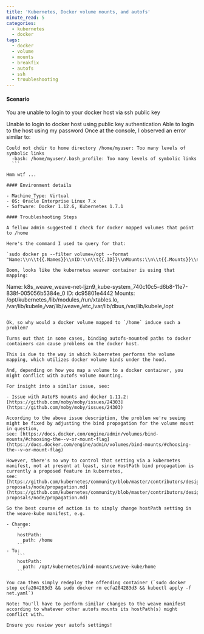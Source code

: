 ```yaml
---
title: 'Kubernetes, Docker volume mounts, and autofs'
minute_read: 5
categories:
  - kubernetes
  - docker
tags:
  - docker
  - volume
  - mounts
  - breakfix
  - autofs
  - ssh
  - troubleshooting
---
```


#### Scenario 

You are unable to login to your docker host via ssh public key

Unable to login to docker host using public key authentication
Able to login to the host using my password 
Once at the console, I observed an error similar to:
  ```
  Could not chdir to home directory /home/myuser: Too many levels of symbolic links
    -bash: /home/myuser/.bash_profile: Too many levels of symbolic links
    ```

Hmm wtf ...

#### Environment details

- Machine_Type: Virtual 
- OS: Oracle Enterprise Linux 7.x
- Software: Docker 1.12.6, Kubernetes 1.7.1

#### Troubleshooting Steps

A fellow admin suggested I check for docker mapped volumes that point to /home

Here's the command I used to query for that:

`sudo docker ps --filter volume=/opt --format "Name:\\n\\t{{.Names}}\\nID:\\n\\t{{.ID}}\\nMounts:\\n\\t{{.Mounts}}\\n"`

Boom, looks like the kubernetes weaver container is using that mapping:
  ```
  Name:
          k8s_weave_weave-net-ljzn9_kube-system_740c10c5-d6b8-11e7-838f-005056b5384e_0
  ID:
          dc95801e4442
  Mounts:
          /opt/kubernetes,/lib/modules,/run/xtables.lo, \
          /var/lib/kubele,/var/lib/weave,/etc,/var/lib/dbus,/var/lib/kubele,/opt
  ```

Ok, so why would a docker volume mapped to `/home` induce such a problem?

Turns out that in some cases, binding autofs-mounted paths to docker containers can cause problems on the docker host.

This is due to the way in which kubernetes performs the volume mapping, which utilizes docker volume binds under the hood.

And, depending on how you map a volume to a docker container, you might conflict with autofs volume mounting.

For insight into a similar issue, see:

- Issue with AutoFS mounts and docker 1.11.2: [https://github.com/moby/moby/issues/24303](https://github.com/moby/moby/issues/24303)

According to the above issue description, the problem we're seeing might be fixed by adjusting the bind propagation for the volume mount in question, 
see: [https://docs.docker.com/engine/admin/volumes/bind-mounts/#choosing-the--v-or-mount-flag](https://docs.docker.com/engine/admin/volumes/bind-mounts/#choosing-the--v-or-mount-flag)

However, there's no way to control that setting via a kubernetes manifest, not at present at least, since HostPath bind propagation is currently a proposed feature in kubernetes, 
see: [https://github.com/kubernetes/community/blob/master/contributors/design-proposals/node/propagation.md](https://github.com/kubernetes/community/blob/master/contributors/design-proposals/node/propagation.md) 

So the best course of action is to simply change hostPath setting in the weave-kube manifest, e.g.

- Change:
      ```
      hostPath:
        path: /home
      ```
- To:
      ```
      hostPath:
        path: /opt/kubernetes/bind-mounts/weave-kube/home
      ```

You can then simply redeploy the offending container (`sudo docker stop ecfa204283d3 && sudo docker rm ecfa204283d3 && kubectl apply -f net.yaml`)

Note: You'll have to perform similar changes to the weave manifest according to whatever other autofs mounts its hostPath(s) might conflict with.

Ensure you review your autofs settings!